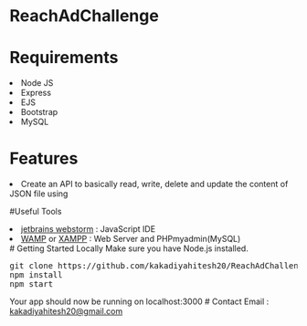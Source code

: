# ReachAdChallenge

# Requirements
<li>Node JS</li>
<li>Express</li>
<li>EJS</li>
<li>Bootstrap</li>
<li>MySQL</li>

# Features
<li>Create an API to basically read, write,	delete and	update	the	content	of	JSON file using</li>

#Useful Tools
<li><a href="https://www.jetbrains.com/webstorm/"  target="_blank">jetbrains webstorm</a> : JavaScript IDE</li>
<li><a href="https://www.jetbrains.com/webstorm/"  target="_blank">WAMP</a> or <a href="https://www.apachefriends.org/index.html">XAMPP</a> : Web Server and PHPmyadmin(MySQL)</li>
# Getting Started Locally
Make sure you have Node.js installed.
<pre>git clone https://github.com/kakadiyahitesh20/ReachAdChallenge.git # or clone your own fork
npm install
npm start</pre>
Your app should now be running on localhost:3000
# Contact
Email : <a href="mailto:kakadiyahitesh20@gmail.com">kakadiyahitesh20@gmail.com</a>
